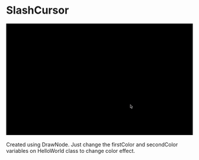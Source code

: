 # SlashCursor

![Slashing cursor effect](img/slash.gif)

Created using DrawNode. Just change the firstColor and secondColor variables on HelloWorld class to change color effect.
